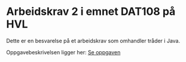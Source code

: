 # Arbeidskrav 2 i emnet DAT108 på HVL

Dette er en besvarelse på et arbeidskrav som omhandler tråder i Java. 

Oppgavebeskrivelsen ligger her: [Se oppgaven](./Oppgavebeskrivelse.pdf)
